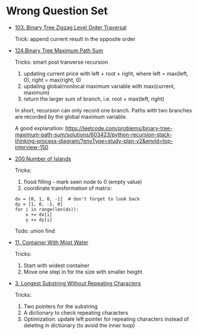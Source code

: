 # Wrong Question Set

* [103. Binary Tree Zigzag Level Order Traversal](https://leetcode.com/problems/binary-tree-zigzag-level-order-traversal/description/?envType=study-plan-v2&envId=top-interview-150)
  
  Trick: append current result in the opposite order

* [124.Binary Tree Maximum Path Sum](https://leetcode.com/problems/binary-tree-maximum-path-sum/description/?envType=study-plan-v2&envId=top-interview-150)
  
  Tricks: smart post tranverse recursion
  1) updating current price with left + root + right, where left = max(left, 0), right = max(right, 0) 
  2) updating global/nonlocal maximum variable with max(current, maximum)
  3) return the larger sum of branch, i.e. root + max(left, right) 
  
  In short, recursion can only record one branch. Paths with two branches are recorded by the global maximum variable. 

  A good explanation: https://leetcode.com/problems/binary-tree-maximum-path-sum/solutions/603423/python-recursion-stack-thinking-process-diagram/?envType=study-plan-v2&envId=top-interview-150

* [200.Number of Islands](https://leetcode.com/problems/number-of-islands/description/?envType=study-plan-v2&envId=top-interview-150)
  
  Tricks: 
  1) flood filling - mark seen node to 0 (empty value) 
  2) coordinate transformation of matrix:
    ```
    dx = [0, 1, 0, -1]  # don't forget to look back
    dy = [1, 0, -1, 0]
    for i in range(len(dx)):
        x += dx[i]
        y += dy[i]
    ```

    Todo: union find

* [11. Container With Most Water](https://leetcode.com/problems/container-with-most-water/description/?envType=study-plan-v2&envId=top-interview-150)
  
  Tricks:
  1) Start with widest container
  2) Move one step in for the size with smaller height

* [3. Longest Substring Without Repeating Characters](https://leetcode.com/problems/longest-substring-without-repeating-characters/description/?envType=study-plan-v2&envId=top-interview-150)

  Tricks:
  1) Two pointers for the substring
  2) A dictionary to check repeating characters
  3) Optimization: update left pointer for repeating characters instead of deleting in dictionary (to avoid the inner loop)